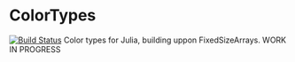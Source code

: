 # ColorTypes

[![Build Status](https://travis-ci.org/SimonDanisch/ColorTypes.jl.svg?branch=master)](https://travis-ci.org/SimonDanisch/ColorTypes.jl)
Color types for Julia, building uppon FixedSizeArrays.
WORK IN PROGRESS
